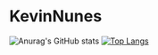 # KevinNunes
![Anurag's GitHub stats](https://github-readme-stats.vercel.app/api?username=kevinnn99&show_icons=true&theme=radical)
[![Top Langs](https://github-readme-stats.vercel.app/api/top-langs/?username=kevinnn99&layout=compact&show_icons=true&theme=radical)](https://github.com/anuraghazra/github-readme-stats)

